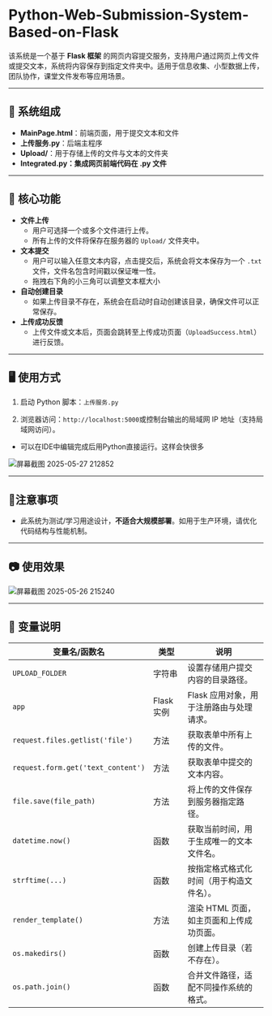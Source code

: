 # Python-Web-Submission-System-Based-on-Flask



该系统是一个基于 **Flask 框架** 的网页内容提交服务，支持用户通过网页上传文件或提交文本，系统将内容保存到指定文件夹中。适用于信息收集、小型数据上传，团队协作，课堂文件发布等应用场景。

------

## 🧩 系统组成

- **MainPage.html**：前端页面，用于提交文本和文件
- **上传服务.py**：后端主程序
- **Upload/**：用于存储上传的文件与文本的文件夹
- **Integrated.py：集成网页前端代码在 .py 文件**

------

## 🚀 核心功能

- **文件上传**
  - 用户可选择一个或多个文件进行上传。
  - 所有上传的文件将保存在服务器的 `Upload/` 文件夹中。
- **文本提交**
  - 用户可以输入任意文本内容，点击提交后，系统会将文本保存为一个 `.txt` 文件，文件名包含时间戳以保证唯一性。
  - 拖拽右下角的小三角可以调整文本框大小
- **自动创建目录**
  - 如果上传目录不存在，系统会在启动时自动创建该目录，确保文件可以正常保存。
- **上传成功反馈**
  - 上传文件或文本后，页面会跳转至上传成功页面（`UploadSuccess.html`）进行反馈。

------



## 🖥 使用方式

1. 启动 Python 脚本：`上传服务.py`
   
2. 浏览器访问：`http://localhost:5000`或控制台输出的局域网 IP 地址（支持局域网访问）。
- 可以在IDE中编辑完成后用Python直接运行。这样会快很多

![屏幕截图 2025-05-27 212852](https://github.com/user-attachments/assets/36314179-32e3-4678-a487-021358b6d6d6)

------

## 🔧注意事项

- 此系统为测试/学习用途设计，**不适合大规模部署**。如用于生产环境，请优化代码结构与性能机制。

-----

## 📷 使用效果



![屏幕截图 2025-05-26 215240](https://github.com/user-attachments/assets/671bcfb0-304e-4a22-b7bd-2ab4861a09df)

------

## 🧪 变量说明

| 变量名/函数名                      | 类型       | 说明                                     |
| ---------------------------------- | ---------- | ---------------------------------------- |
| `UPLOAD_FOLDER`                    | 字符串     | 设置存储用户提交内容的目录路径。         |
| `app`                              | Flask 实例 | Flask 应用对象，用于注册路由与处理请求。 |
| `request.files.getlist('file')`    | 方法       | 获取表单中所有上传的文件。               |
| `request.form.get('text_content')` | 方法       | 获取表单中提交的文本内容。               |
| `file.save(file_path)`             | 方法       | 将上传的文件保存到服务器指定路径。       |
| `datetime.now()`                   | 函数       | 获取当前时间，用于生成唯一的文本文件名。 |
| `strftime(...)`                    | 函数       | 按指定格式格式化时间（用于构造文件名）。 |
| `render_template()`                | 方法       | 渲染 HTML 页面，如主页面和上传成功页面。 |
| `os.makedirs()`                    | 函数       | 创建上传目录（若不存在）。               |
| `os.path.join()`                   | 函数       | 合并文件路径，适配不同操作系统的格式。   |

